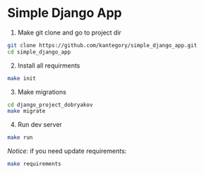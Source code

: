 # Simple Django App

1. Make git clone and go to project dir

```bash
git clone https://github.com/kantegory/simple_django_app.git
cd simple_django_app
```

2. Install all requirments
```bash
make init
```

3. Make migrations
```bash
cd django_project_dobryakov
make migrate
```

4. Run dev server
```bash
make run
```

*Notice:* if you need update requirements:
```bash
make requirements
```

